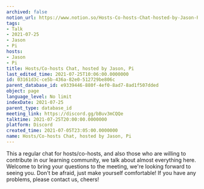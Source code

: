 ```yaml
---
archived: false
notion_url: https://www.notion.so/Hosts-Co-hosts-Chat-hosted-by-Jason-Pi-03161d3cce5b436a82e0512729be806c
tags:
- Talk
- 2021-07-25
- Jason
- Pi
hosts:
- Jason
- Pi
title: Hosts/Co-hosts Chat, hosted by Jason, Pi
last_edited_time: 2021-07-25T10:06:00.0000000
id: 03161d3c-ce5b-436a-82e0-512729be806c
parent_database_id: e9339446-880f-4ef0-8ad7-8ad1f507dded
object: page
language_level: No limit
indexDate: 2021-07-25
parent_type: database_id
meeting_link: https://discord.gg/bBuv3mCQQe
talktime: 2021-07-25T20:00:00.0000000
platform: Discord
created_time: 2021-07-05T23:05:00.0000000
name: Hosts/Co-hosts Chat, hosted by Jason, Pi
---
```







This a regular chat for hosts/co-hosts, and also those who are willing to contribute in our learning community, we talk about almost everything here. Welcome to bring your questions to the meeting, we're looking forward to seeing you. Don't be afraid, just make yourself comfortable!
If you have any problems, please contact us, cheers!




